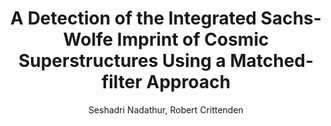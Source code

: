 ---
number: "21"
title: "A Detection of the Integrated Sachs-Wolfe Imprint of Cosmic Superstructures Using a Matched-filter Approach"
arxiv_link: "https://arxiv.org/abs/1608.08638"
arxiv_id: "1608.08638"
author: "Seshadri Nadathur, Robert Crittenden"
reviewed: True
journal: "ApJL, 830, L19 (2016)"
doi: "10.3847/2041-8205/830/1/L19"
---